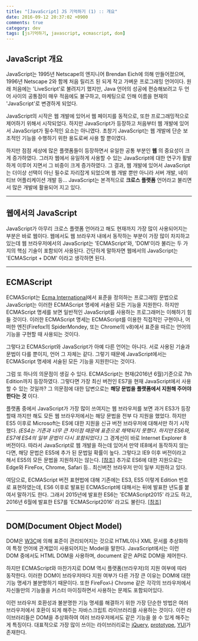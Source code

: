 ```yaml
---
title: "[JavaScript] JS 기억하기 (1) :: 개요"
date: 2016-09-12 20:37:02 +0900
comments: true
category: dev
tags: [js기억하기, javascript, ecmascript, dom]
---
```


## JavaScript 개요

JavaScript는 1995년 Netscape의 엔지니어 Brendan Eich에 의해 만들어졌으며,
1996년 Netscape 2와 함께 처음 릴리즈 된 되게 작고 가벼운 프로그래밍 언어이다.
원래 처음에는 'LiveScript'로 불려지기 했지만, Java 언어의 성공에 편승해보려고
두 언어 사이의 공통점이 매우 적음에도 불구하고, 마케팅으로 인해 이름을 현재의 'JavaScript'로 변경하게 되었다.

JavaScript의 시작은 웹 개발에 있어서 웹 페이지를 동적으로, 또한 프로그래밍적으로 제어하기 위해서 시작되었다.
하지만 JavaScript가 등장하고 처음부터 웹 개발에 있어서 JavaScript가 필수적인 요소는 아니였다.
초창기 JavaScript는 웹 개발에 단순 보조적인 기능을 수행하기 위한 용도로써 사용 할 뿐이였다.

하지만 점점 세상에 많은 플랫폼들이 등장하면서 유일한 공통 부분인 **웹** 의 중요성이 크게 증가하였다.
그러자 웹에서 유일하게 사용할 수 있는 JavaScript에 대한 연구가 활발하게 이루어 지면서 그 비중이 크게 증가하였다.
그 결과, 웹 개발에 있어서 JavaScript는 더이상 선택이 아닌 필수로 자리잡게 되었으며
웹 개발 뿐만 아니라 서버 개발, 네이티브 어플리케이션 개발 등...
JavaScript는 본격적으로 **크로스 플랫폼** 언어라고 불리면서 많은 개발에 활용되어 지고 있다.

---

## 웹에서의 JavaScript

JavaScript가 아무리 크로스 플랫폼 언어라고 해도 현재까지 가장 많이 사용되어지는 부분은 바로 웹이다.
웹에서도 웹 브라우저 내에서 동작하는 부분이 가장 많이 차지하고 있는데
웹 브라우저에서의 JavaScript는 'ECMAScript'와, 'DOM'이라 불리는 두 가지의 핵심 기술이 포함되어 사용된다.
간단하게 말하자면 웹에서의 JavaScript는 'ECMAScript + DOM' 이라고 생각하면 된다.

---

## ECMAScript

ECMAScript는 [Ecma International](http://www.ecma-international.org)에서 표준을 정의하는 프로그래밍 문법으로
JavaScript는 이러한 ECMAScript 명세에 서술된 모든 기능을 지원한다.
하지만 ECMAScript 명세를 보면 일반적인 JavaScript를 사용하는 프로그래머는 이해하기 힘들 것이다.
이러한 ECMAScript 명세는 ECMAScript를 이용한 직접적인 구현이나,
어떠한 엔진(Firefox의 SpiderMondey, 또는 Chrome의 v8)에서 표준을 따르는 언어의 기능을 구현할 때 사용되는 것이다.

그렇다고 ECMAScript와 JavaScript가 아예 다른 언어는 아니다.
서로 사용된 기술과 문법이 다를 뿐이지, 언어 그 자체는 같다.
그렇기 때문에 JavaScript에서는 ECMAScript 명세에 서술된 모든 기능을 지원한다는 것이다.

그럼 또 하나의 의문점이 생길 수 있다.
ECMAScript는 현재(2016년 6월)기준으로 7th Edition까지 등장하였다.
그렇다면 가장 최신 버전인 ES7을 현재 JavaScript에서 사용할 수 있는 것일까?
그 의문점에 대한 답변으로는 **해당 문법을 플랫폼에서 지원해 주어야 한다는 것** 이다.

플랫폼 중에서 JavaScript가 가장 많이 쓰여지는 웹 브라우저를 보면
과거 ES3가 등장할때 까지만 해도 모든 웹 브라우저에서는 해당 문법을 전부 다 지원을 했었다.
하지만 ES5 이후로 Microsoft는 ES에 대한 지원을 신규 버전 브라우저에 대해서만 하기 시작했다.
*(ES4는 기존과 너무 큰 차이점 때문에 표준으로 채택되지 못했다. 하지만 ES6와, ES7에 ES4의 일부 문법이 다시 포함되었다.)*
그 경계선이 바로 Internet Explorer 8 버전이다.
따라서 JavaScript로 웹 개발을 하는데 있어서 만약 IE8에서 동작하지 않는다면, 해당 문법은 ES5에 추가 된 문법일 확률이 높다.
그렇다고 IE9 이후 버전이라고 해서 ES5의 모든 문법을 지원하지는 않는다. [[참조]](http://kangax.github.io/compat-table/es5/)
추가로 ES6에 대한 지원으로는 Edge와 FireFox, Chrome, Safari 등.. 최신버전 브라우저 만이 일부 지원하고 있다.

여담으로, ECMAScript 버전 표현법에 대해 기존에는 ES3, ES5 이렇게 Edition 번호로 표현하였는데,
ES6 이후로 발표된 ECMAScript에 대해서는 뒤에 발표한 년도를 붙여서 말하기도 한다.
그래서 2015년에 발표한 ES6는 'ECMAScript2015' 라고도 하고,
2016년 6월에 발표한 ES7를 'ECMAScript2016' 라고도 불린다. [[참조]](https://en.wikipedia.org/wiki/ECMAScript#ECMAScript_Harmony)

---

## DOM(Document Object Model)

DOM은 [W3C](https://ko.wikipedia.org/wiki/W3C)에 의해 표준이 관리되어지는 것으로
HTML이나 XML 문서를 추상화하여 특정 언어에 관계없이 사용되어지는 Model을 말한다.
JavaScript에서는 이런 DOM 중에서도 HTML DOM을 사용하며, document 같은 API로 DOM을 제어한다.

하지만 ECMAScript와 마찬가지로 DOM 역시 플랫폼(브라우저)의 지원 여부에 따라 동작한다.
이러한 DOM이 브라우저마다 지원 여부가 다른 가장 큰 이유는 DOM에 대한 기능 명세가 불분명하기 때문이다.
또한 FireFox나 Chrome 같은 각각의 브라우저에서 자신들만의 기능들을 커스터 마이징하면서 사용하는 문제도 포함되어있다.

이런 브라우저 호환성과 불분명한 기능 명세를 해결하기 위한 가장 단순한 방법은
여러 브라우저에서 호환이 되게 해주는 자바스크립트 라이브러리를 사용하는 것이다.
이런 라이브러리들은 DOM을 추상화하여 여러 브라우저에서도 같은 기능을 쓸 수 있게 해주는게 특징이다.
대표적으로 가장 많이 쓰이는 라이브러리로는 [jQuery](http://jquery.com/), [prototype](http://prototypejs.org/), [YUI](http://yuilibrary.com/)가 존재한다.
